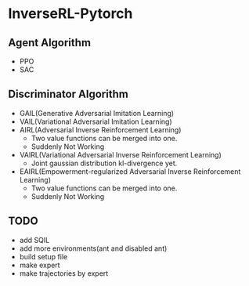 # InverseRL-Pytorch

## Agent Algorithm
* PPO
* SAC

## Discriminator Algorithm
* GAIL(Generative Adversarial Imitation Learning)
* VAIL(Variational Adversarial Imitation Learning)
* AIRL(Adversarial Inverse Reinforcement Learning)
  * Two value functions can be merged into one.
  * Suddenly Not Working
* VAIRL(Variational Adversarial Inverse Reinforcement Learning)
  * Joint gaussian distribution kl-divergence yet.
* EAIRL(Empowerment-regularized Adversarial Inverse Reinforcement Learning)
  * Two value functions can be merged into one.
  * Suddenly Not Working
## TODO
* add SQIL
* add more environments(ant and disabled ant)
* build setup file
* make expert
* make trajectories by expert
